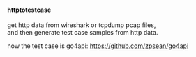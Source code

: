 #### httptotestcase
get http data from  wireshark or tcpdump pcap files,    
and then generate test case samples from http data.    
   
now the test case is go4api:  https://github.com/zpsean/go4api








